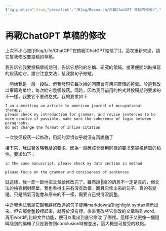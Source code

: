 ```yaml
---
{"dg-publish":true,"permalink":"/Blog/Research/再戰ChatGPT 草稿的修改/","title":"再戰ChatGPT：草稿的修改","tags":["blog","ai","chatgpt"],"created":"2023-02-21","updated":"2023-02-21T16:34"}
---
```



# 再戰ChatGPT 草稿的修改

上次不小心被[[Blog/Life/ChatGPT在搞我\|ChatGPT給陰了]]，這次重新來過，請它幫我修改要投稿的草稿。

我告訴它我要投稿學術期刊，告訴它期刊的名稱、研究的領域。接著便開始貼撰寫的段落給它，請它注意文法，幫我將句子修短。

一開始我是一段一段貼，但我發現它每次給的回覆會有用詞習慣的差異。於是我改以章節為單位，每次給它幾個段落。同時，因為我目前用的格式與投稿期刊要求的不一樣，我要它不要改格式。我的要求如下

```
I am submitting an article to american journal of occupational therapy.
please check my introduction for grammar. and revise sentences to be more concise if possible. make sure the coherence of logic between paragraphs.
do not change the format of inline citation
```

一次幾個段落一起修改，用詞的習慣似乎就沒有再變動了

接下來，我試著省略我給的要求，因為一般應該會延用同樣的要求來審視整篇的稿件。要求如下：

```
in the same manuscript, please check my data section in method

please focus on the grammar and conciseness of sentences

```

就這樣，我一節一節地把文章給修改完了。雖然說🤖給的訊息不一定是真的，但文法的檢查相對簡單，我也看得出來有沒有改錯。而且它修出來的句子，真的有變短。只是語氣可能會和原來的不一樣，需要自己視情況調整。

中途我也試著請它幫我將修改過的句子使用markdown的highlight syntax標示出來。但它都會整段標起來，就等於沒有標。後來我改將它修改的文章貼到word，再用word的比較文件功能，便可以看出到底它修改 了哪裡。這樣子又更像一個隨叫隨到的編輯了只是我修到conclusion時被登出，這大概是可接受的缺點。
